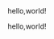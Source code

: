 
<!DOCTYPE html>
<html lang="en">
  <head>
    hello,world!
  </head>

  <body>

 hello,world!
    
  </body>
</html>

